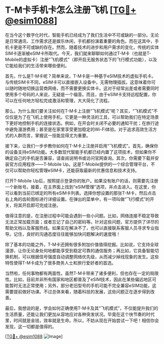 # T-M卡手机卡怎么注册飞机 [[TG💪+ @esim1088](https://t.me/s/esim1088)]

在当今这个数字化时代，智能手机已经成为了我们生活中不可或缺的一部分。无论是日常通讯、工作需求还是娱乐休闲，手机都扮演着重要的角色。而在这其中，手机卡更是不可或缺的存在。然而，随着技术的进步和用户需求的变化，传统的实体SIM卡逐渐被eSIM卡所取代。今天，我们就来聊聊如何通过T-M卡（也就是T-Mobile的虚拟卡）注册“飞机模式”（即开启无服务状态下的飞行模式功能），以及它能给我们的生活带来哪些便利。

首先，什么是T-M卡呢？简单来说，T-M卡是一种基于eSIM技术的虚拟手机卡。与传统SIM卡不同，eSIM卡可以直接嵌入设备中，无需物理插拔。这意味着你可以随时随地切换运营商网络，而不需要更换实体卡。这对于经常出差或者需要同时使用多个号码的人来说，无疑是一个福音。而且，由于eSIM卡支持远程配置，你可以在任何地方轻松完成激活和管理，大大简化了流程。

那么，为什么我们要关注如何在T-M卡上注册“飞机模式”呢？其实，“飞机模式”不仅仅是为了在飞机上使用手机，它更是一种灵活的工具，可以帮助我们在特定场景下更好地控制手机的连接状态。例如，在开会时关闭不必要的通知干扰；在旅行途中避免漫游费用；甚至是在家里享受更加稳定的Wi-Fi体验。对于追求高效生活方式的人群而言，掌握这一技能显得尤为重要。

接下来，让我们一步步教你如何在T-M卡上注册并启用“飞机模式”。首先，确保你的设备支持eSIM功能。大多数现代智能手机都已经内置了这项技术，但如果你不确定自己的手机是否兼容，请查阅说明书或访问官网查询。其次，你需要下载并安装官方应用程序——T-Mobile Up。这是T-Mobile提供的一个综合管理平台，不仅可以帮助你轻松管理eSIM卡，还能获取最新的优惠信息和技术支持。

打开T-Mobile Up后，按照提示登录你的账户。如果没有账户的话，则需要先注册一个新账号。接着，在主界面上找到“eSIM管理”选项，并点击进入。在这里，你可以看到当前已绑定的所有eSIM卡列表。选择你想设置的那张T-M卡，然后点击右上角的齿轮图标进行详细设置。在弹出的菜单中，有一项叫做“飞行模式”的开关，将其开启即可完成注册。

值得注意的是，在注册过程中可能会遇到一些小问题。比如，网络连接不稳定导致无法正常加载页面；或者忘记了自己的密码等。针对这些问题，官方提供了详尽的帮助文档以及客服热线。如果实在解决不了，也可以直接联系客服人员寻求专业指导。记住，良好的沟通态度往往能够加快问题解决的速度哦！

除了基本的功能之外，T-M卡还拥有很多附加价值值得挖掘。比如说，它支持全球漫游，让你无论身处何地都能享受到稳定可靠的通信服务；再比如，它具备智能切换机制，可以根据信号强度自动调整网络优先级，从而减少掉线现象的发生。这些特性使得T-M卡成为了很多商务人士和旅行爱好者的首选。

当然啦，任何事物都有两面性。虽然T-M卡带来了诸多便利，但也存在一定的局限性。比如，目前并非所有国家和地区都普及了eSIM技术，因此在某些偏远地区可能暂时无法正常使用；另外，部分老旧型号的手机可能不完全兼容eSIM功能，这需要提前做好功课。不过总体来看，随着科技的发展，这些问题正在逐步得到改善。

最后，我想说的是，学会如何正确使用T-M卡及其“飞机模式”，不仅能提升我们的生活质量，还能让我们更加从容地应对各种突发状况。毕竟在这个快节奏的时代里，时间就是金钱，效率就是生命。所以，不妨从现在开始尝试一下吧！相信你会发现，这一切都是值得的。

[[TG💪+ @esim1088](https://t.me/s/esim1088) ![Image](https://i.postimg.cc/4NQfJmqS/Snipaste-2025-05-13-00-14-12.png)]